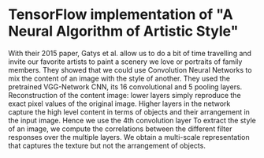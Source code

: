 # TensorFlow implementation of "A Neural Algorithm of Artistic Style"

With their 2015 paper, Gatys et al. allow us to do a bit of time travelling and invite our favorite artists to paint a scenery we love or portraits of family members.
They showed that we could use Convolution Neural Networks to mix the content of an image with the style of another.
They used the pretrained VGG-Network CNN, its 16 convolutional and 5 pooling layers.
Reconstruction of the content image: lower layers simply reproduce the exact pixel values of the original image. Higher layers in the network capture the high level content in terms of objects and their arrangement in the input image. Hence we use the 4th convolution layer
To extract the style of an image, we compute the correlations between the different filter responses over the multiple layers. We obtain a multi-scale representation that captures the texture but not the arrangement of objects.
